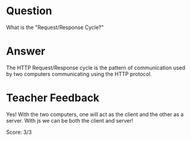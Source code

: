 # Question

What is the "Request/Response Cycle?"

# Answer
The HTTP Request/Response cycle is the pattern of communication used by two computers communicating using the HTTP protocol.



# Teacher Feedback

Yes! With the two computers, one will act as the client and the other as a server. With js we can be both the client and server!

Score: 3/3